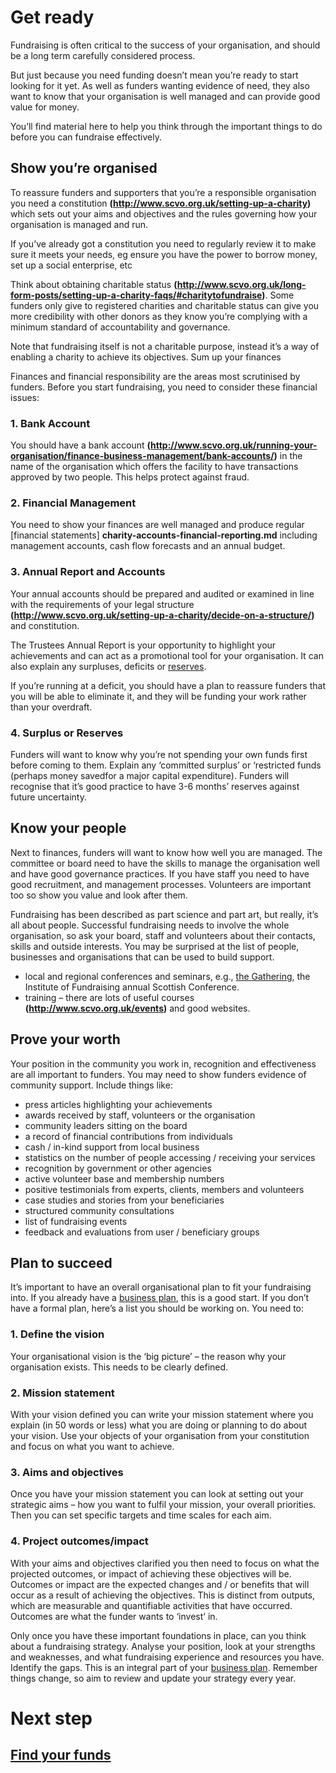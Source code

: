 # Get ready

Fundraising is often critical to the success of your organisation, and should be a long term carefully considered process.

But just because you need funding doesn’t mean you’re ready to start looking for it yet. As well as funders wanting evidence of need, they also want to know that your organisation is well managed and can provide good value for money.

You’ll find material here to help you think through the important things to do before you can fundraise effectively.

## Show you’re organised

To reassure funders and supporters that you’re a responsible organisation you need a constitution **(http://www.scvo.org.uk/setting-up-a-charity)** which sets out your aims and objectives and the rules governing how your organisation is managed and run.

If you’ve already got a constitution you need to regularly review it to make sure it meets your needs, eg ensure you have the power to borrow money, set up a social enterprise, etc

Think about obtaining charitable status **(http://www.scvo.org.uk/long-form-posts/setting-up-a-charity-faqs/#charitytofundraise)**. Some funders only give to registered charities and charitable status can give you more credibility with other donors as they know you’re complying with a minimum standard of accountability and governance.

Note that fundraising itself is not a charitable purpose, instead it’s a way of enabling a charity to achieve its objectives.
Sum up your finances

Finances and financial responsibility are the areas most scrutinised by funders. Before you start fundraising, you need to consider these financial issues:

### 1. Bank Account 

You should have a bank account **(http://www.scvo.org.uk/running-your-organisation/finance-business-management/bank-accounts/)** in the name of the organisation which offers the facility to have transactions approved by two people. This helps protect against fraud.

### 2. Financial Management 

You need to show your finances are well managed and produce regular [financial statements] **charity-accounts-financial-reporting.md** including management accounts, cash flow forecasts and an annual budget.

### 3. Annual Report and Accounts

Your annual accounts should be prepared and audited or examined in line with the requirements of your legal structure **(http://www.scvo.org.uk/setting-up-a-charity/decide-on-a-structure/)** and constitution. 

The Trustees Annual Report is your opportunity to highlight your achievements and can act as a promotional tool for your organisation. It can also explain any surpluses, deficits or [reserves](scvo-frontend/content/running-your-organisation/business-planning/reserves.md).

If you’re running at a deficit, you should have a plan to reassure funders that you will be able to eliminate it, and they will be funding your work rather than your overdraft.

### 4. Surplus or Reserves 

Funders will want to know why you’re not spending your own funds first before coming to them. Explain any ‘committed surplus’ or ‘restricted funds (perhaps money savedfor a major capital expenditure). Funders will recognise that it’s good practice to have 3-6 months’ reserves against future uncertainty.

## Know your people

Next to finances, funders will want to know how well you are managed. The committee or board need to have the skills to manage the organisation well and have good governance practices. If you have staff you need to have good recruitment, and management processes. Volunteers are important too so show you value and look after them.

Fundraising has been described as part science and part art, but really, it’s all about people. Successful fundraising needs to involve the whole organisation, so ask your board, staff and volunteers about their contacts, skills and outside interests. You may be surprised at the list of people, businesses and organisations that can be used to build support.

* local and regional conferences and seminars, e.g., [the Gathering](http://gatherscotland.org.uk/), the Institute of Fundraising annual Scottish Conference.
* training – there are lots of useful courses **(http://www.scvo.org.uk/events)** and good websites.

## Prove your worth

Your position in the community you work in, recognition and effectiveness are all important to funders. You may need to show funders evidence of community support. Include things like:

* press articles highlighting your achievements
* awards received by staff, volunteers or the organisation
* community leaders sitting on the board
* a record of financial contributions from individuals
* cash / in-kind support from local business
* statistics on the number of people accessing / receiving your services
* recognition by government or other agencies
* active volunteer base and membership numbers
* positive testimonials from experts, clients, members and volunteers
* case studies and stories from your beneficiaries
* structured community consultations
* list of fundraising events
* feedback and evaluations from user / beneficiary groups

## Plan to succeed

It’s important to have an overall organisational plan to fit your fundraising into. If you already have a [business plan](https://github.com/scvodigital/scvo-frontend/blob/dev/content/running-your-organisation/business-planning/writing-business-plan.md), this is a good start. If you don’t have a formal plan, here’s a list you should be working on. You need to:

### 1. Define the vision

Your organisational vision is the ‘big picture’ – the reason why your organisation exists. This needs to be clearly defined.

### 2. Mission statement
With your vision defined you can write your mission statement where you explain (in 50 words or less) what you are doing or planning to do about your vision. Use your objects of your organisation from your constitution and focus on what you want to achieve.

### 3. Aims and objectives
Once you have your mission statement you can look at setting out your strategic aims – how you want to fulfil your mission, your overall priorities. Then you can set specific targets and time scales for each aim.

### 4. Project outcomes/impact
With your aims and objectives clarified you then need to focus on what the projected outcomes, or impact of achieving these objectives will be. Outcomes or impact are the expected changes and / or benefits that will occur as a result of achieving the objectives. This is distinct from outputs, which are measurable and quantifiable activities that have occurred. Outcomes are what the funder wants to ‘invest’ in.

Only once you have these important foundations in place, can you think about a fundraising strategy. Analyse your position, look at your strengths and weaknesses, and what fundraising experience and resources you have. Identify the gaps. This is an integral part of your [business plan](writing-business-plan.md). Remember things change, so aim to review and update your strategy every year.

# Next step

## [Find your funds](find-your-funds.md)
